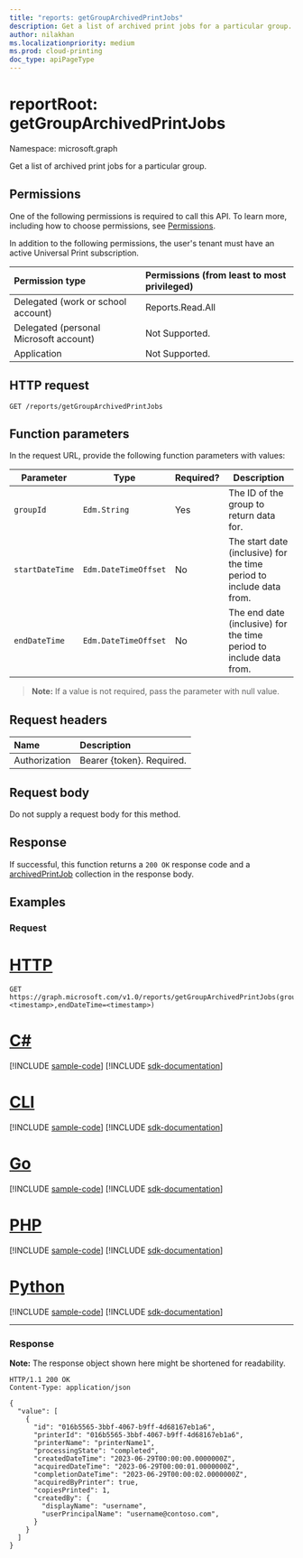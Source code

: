 ```yaml
---
title: "reports: getGroupArchivedPrintJobs"
description: Get a list of archived print jobs for a particular group.
author: nilakhan
ms.localizationpriority: medium
ms.prod: cloud-printing
doc_type: apiPageType
---
```


# reportRoot: getGroupArchivedPrintJobs
Namespace: microsoft.graph

Get a list of archived print jobs for a particular group.

## Permissions
One of the following permissions is required to call this API. To learn more, including how to choose permissions, see [Permissions](/graph/permissions-reference).

In addition to the following permissions, the user's tenant must have an active Universal Print subscription.

|Permission type | Permissions (from least to most privileged) |
|:---------------|:--------------------------------------------|
|Delegated (work or school account)| Reports.Read.All |
|Delegated (personal Microsoft account)|Not Supported.|
|Application|Not Supported.|

## HTTP request

<!-- {
  "blockType": "ignored"
}
-->
``` http
GET /reports/getGroupArchivedPrintJobs
```

## Function parameters
In the request URL, provide the following function parameters with values:

| Parameter     | Type                 | Required? | Description                                                          |
|---------------|----------------------|-----------|----------------------------------------------------------------------|
| `groupId`     | `Edm.String`         | Yes       | The ID of the group to return data for.                              |
| `startDateTime` | `Edm.DateTimeOffset` | No        | The start date (inclusive) for the time period to include data from.|
| `endDateTime`   | `Edm.DateTimeOffset` | No        | The end date (inclusive) for the time period to include data from.|

>**Note:** If a value is not required, pass the parameter with null value.
## Request headers
|Name|Description|
|:---|:---|
|Authorization|Bearer {token}. Required.|

## Request body
Do not supply a request body for this method.

## Response

If successful, this function returns a `200 OK` response code and a [archivedPrintJob](../resources/archivedprintjob.md) collection in the response body.

## Examples

### Request
# [HTTP](#tab/http)
<!-- {
  "blockType": "request",
  "name": "reports_getgrouparchivedprintjobs"
}
-->
``` http
GET https://graph.microsoft.com/v1.0/reports/getGroupArchivedPrintJobs(groupId='{id}',startDateTime=<timestamp>,endDateTime=<timestamp>)
```

# [C#](#tab/csharp)
[!INCLUDE [sample-code](../includes/snippets/csharp/reports-getgrouparchivedprintjobs-csharp-snippets.md)]
[!INCLUDE [sdk-documentation](../includes/snippets/snippets-sdk-documentation-link.md)]

# [CLI](#tab/cli)
[!INCLUDE [sample-code](../includes/snippets/cli/reports-getgrouparchivedprintjobs-cli-snippets.md)]
[!INCLUDE [sdk-documentation](../includes/snippets/snippets-sdk-documentation-link.md)]

# [Go](#tab/go)
[!INCLUDE [sample-code](../includes/snippets/go/reports-getgrouparchivedprintjobs-go-snippets.md)]
[!INCLUDE [sdk-documentation](../includes/snippets/snippets-sdk-documentation-link.md)]

# [PHP](#tab/php)
[!INCLUDE [sample-code](../includes/snippets/php/reports-getgrouparchivedprintjobs-php-snippets.md)]
[!INCLUDE [sdk-documentation](../includes/snippets/snippets-sdk-documentation-link.md)]

# [Python](#tab/python)
[!INCLUDE [sample-code](../includes/snippets/python/reports-getgrouparchivedprintjobs-python-snippets.md)]
[!INCLUDE [sdk-documentation](../includes/snippets/snippets-sdk-documentation-link.md)]

---

### Response
**Note:** The response object shown here might be shortened for readability.
<!-- {
  "blockType": "response",
  "truncated": true,
  "@odata.type": "Collection(microsoft.graph.archivedPrintJob)"
}
-->
``` http
HTTP/1.1 200 OK
Content-Type: application/json

{
  "value": [
    {
      "id": "016b5565-3bbf-4067-b9ff-4d68167eb1a6",
      "printerId": "016b5565-3bbf-4067-b9ff-4d68167eb1a6",
      "printerName": "printerName1",
      "processingState": "completed",
      "createdDateTime": "2023-06-29T00:00:00.0000000Z",
      "acquiredDateTime": "2023-06-29T00:00:01.0000000Z",
      "completionDateTime": "2023-06-29T00:00:02.0000000Z",
      "acquiredByPrinter": true,
      "copiesPrinted": 1,
      "createdBy": {
        "displayName": "username",
        "userPrincipalName": "username@contoso.com",
      }
    }
  ]
}
```

